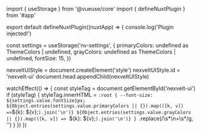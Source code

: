 import { useStorage } from '@vueuse/core'
import { defineNuxtPlugin } from '#app'

export default defineNuxtPlugin((nuxtApp) => {
  console.log('Plugin injected!')

  const settings = useStorage('nv-settings', {
    primaryColors: undefined as ThemeColors | undefined,
    grayColors: undefined as ThemeColors | undefined,
    fontSize: 15,
  })

  nexveltUIStyle = document.createElement('style')
  nexveltUIStyle.id = 'nexvelt-ui'
  document.head.appendChild(nexveltUIStyle)

  watchEffect(() => {
    const styleTag = document.getElementById('nexvelt-ui')
    if (styleTag) {
      styleTag.innerHTML = `
  :root {
      --font-size: ${settings.value.fontSize}px;
      ${Object.entries(settings.value.primaryColors || {}).map(([k, v]) => `${k}: ${v};`).join('\n')}
      ${Object.entries(settings.value.grayColors || {}).map(([k, v]) => `${k}: ${v};`).join('\n')}
  }
  `.replace(/\s*\n+\s*/g, '')
    }
  })
})
